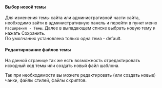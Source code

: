 #### Выбор новой темы
Для изменения темы сайта или административной части сайта, необходимо зайти в административную панель и перейти в пункт 
меню `Расширения - Темы`.
Далее в выпадающем списке выбрать новую тему и нажать Сохранить.   
По умолчанию установлена только одна тема - default.

#### Редактирование файлов темы
На данной странице так же есть возможность отредактировать исходный код темы или создать новый файл шаблона.

Так при необходимости вы можете редактировать (или создать новые) чанки, файлы стилей, файлы скриптов.
